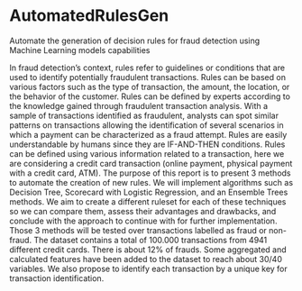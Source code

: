 # AutomatedRulesGen
Automate the generation of decision rules for fraud detection using Machine Learning models capabilities

In fraud detection’s context, rules refer to guidelines or conditions that are used to identify potentially fraudulent transactions. Rules can be based on various factors such as the type of transaction, the amount, the location, or the behavior of the customer. Rules can be defined by experts according to the knowledge gained through fraudulent transaction analysis. With a sample of transactions identified as fraudulent, analysts can spot similar patterns on transactions allowing the identification of several scenarios in which a payment can be characterized as a fraud attempt. Rules are easily understandable by humans since they are IF-AND-THEN conditions.
Rules can be defined using various information related to a transaction, here we are considering a credit card transaction (online payment, physical payment with a credit card, ATM). The purpose of this report is to present 3 methods to automate the creation of new rules. We will implement algorithms such as Decision Tree, Scorecard with Logistic Regression, and an Ensemble Trees methods. We aim to create a different ruleset for each of these techniques so we can compare them, assess their advantages and drawbacks, and conclude with the approach to continue with for further implementation.
Those 3 methods will be tested over transactions labelled as fraud or non-fraud. The dataset contains a total of 100.000 transactions from 4941 different credit cards. There is about 12% of frauds. Some aggregated and calculated features have been added to the dataset to reach about 30/40 variables. We also propose to identify each transaction by a unique key for transaction identification.

